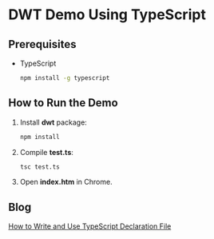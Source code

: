 # DWT Demo Using TypeScript

## Prerequisites
* TypeScript

    ```bash
    npm install -g typescript
    ```

## How to Run the Demo
1. Install **dwt** package:

    ```bash
    npm install
    ```
2. Compile **test.ts**:

    ```bash
    tsc test.ts
    ```
3. Open **index.htm** in Chrome.

## Blog
[How to Write and Use TypeScript Declaration File](http://www.codepool.biz/write-use-typescript-declaration-file.html)
